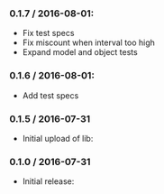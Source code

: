 ### 0.1.7 / 2016-08-01:

* Fix test specs
* Fix miscount when interval too high
* Expand model and object tests

### 0.1.6 / 2016-08-01:

* Add test specs

### 0.1.5 / 2016-07-31

* Initial upload of lib:

### 0.1.0 / 2016-07-31

* Initial release:

